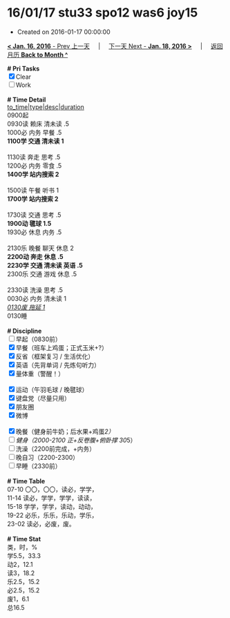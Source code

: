 # 16/01/17 stu33 spo12 was6 joy15

- Created on 2016-01-17 00:00:00

[**< Jan. 16, 2016** - Prev 上一天](_archived/lifelogs/2016/01/d16.md) &nbsp; &nbsp; | &nbsp; &nbsp; [下一天 Next - **Jan. 18, 2016 >**](_archived/lifelogs/2016/01/d18.md) &nbsp; &nbsp; |  &nbsp; &nbsp; [返回月历 **Back to Month ^**](_archived/lifelogs/2016/01/index.md)
<br/><div><b># Pri Tasks</b></div><div><input checked="true" type="checkbox"/>Clear</div><div><input type="checkbox"/>Work</div><div><br/></div><div><b># Time Detail</b></div><div><u>to_time|type|desc|duration</u></div><div>0900起</div><div>0930读 赖床 清未读 .5</div><div>1000必 内务 早餐 .5</div><div><b>1100学 交通 清未读 1</b></div><div><br/></div><div>1130读 奔走 思考 .5</div><div>1200必 内务 零食 .5</div><div><b>1400学 站内搜索 2</b></div><div><br/></div><div>1500读 午餐 听书 1</div><div><b>1700学 站内搜索 2</b></div><div><br/></div><div>1730读 交通 思考 .5</div><div><b>1900动 毽球 1.5</b></div><div>1930必 休息 内务 .5</div><div><br/></div><div>2130乐 晚餐 聊天 休息 2</div><div><b>2200动 奔走 休息 .5</b></div><div><b>2230学 交通 清未读 英语 .5</b></div><div>2300乐 交通 游戏 休息 .5</div><div><br/></div><div>2330读 洗澡 思考 .5</div><div>0030必 内务 清未读 1</div><div><u><i>0130废 拖延 1</i></u></div><div>0130睡</div><div><br/></div><div><b># Discipline</b></div><div><input type="checkbox"/>早起（0830前）</div><div><input checked="true" type="checkbox"/>早餐（班车上鸡蛋；正式玉米+?）</div><div><input checked="true" type="checkbox"/>反省（框架复习 / 生活优化）</div><div><input checked="true" type="checkbox"/>英语（先背单词 / 先炼句听力）</div><div><input checked="true" type="checkbox"/>量体重（警醒！）</div><div><br/></div><div><input checked="true" type="checkbox"/>运动（午羽毛球 / 晚毽球）</div><div><input checked="true" type="checkbox"/>键盘党（尽量只用）</div><div><input checked="true" type="checkbox"/>朋友圈</div><div><input checked="true" type="checkbox"/>微博</div><div><br/></div><div><input checked="true" type="checkbox"/>晚餐（健身前牛奶；后水果+鸡蛋*2）</div><div><input type="checkbox"/>健身（2000-2100 正+反卷腹+俯卧撑 30*5）</div><div><input type="checkbox"/>洗澡（2200前完成，+内务）</div><div><input type="checkbox"/>晚自习（2200-2300）</div><div><input type="checkbox"/>早睡（2330前）</div><div><br/></div><div><b># Time Table</b></div><div>07-10 〇〇，〇〇，读必，学学，</div><div>11-14 读必，学学，学学，读读，</div><div>15-18 学学，学学，读动，动动，</div><div>19-22 必乐，乐乐，乐动，学乐，</div><div>23-02 读必，必废，废。</div><div><br/></div><div><b># Time Stat</b></div><div>类，时，%</div><div>学5.5，33.3</div><div>动2，12.1</div><div>读3，18.2</div><div>乐2.5，15.2</div><div>必2.5，15.2</div><div>废1，6.1</div><div>总16.5</div>
